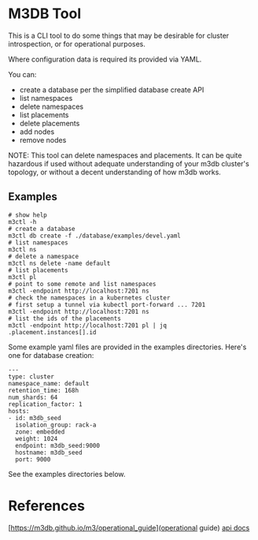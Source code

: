 M3DB Tool
========

This is a CLI tool to do some things that may be desirable for
cluster introspection, or for operational purposes.


Where configuration data is required its provided via YAML.

You can:

* create a database per the simplified database create API
* list namespaces
* delete namespaces
* list placements
* delete placements
* add nodes
* remove nodes

NOTE: This tool can delete namespaces and placements.  It can be
quite hazardous if used without adequate understanding of your m3db
cluster's topology, or without a decent understanding of how m3db
works.

Examples
-------

    # show help
    m3ctl -h
    # create a database
    m3ctl db create -f ./database/examples/devel.yaml
    # list namespaces
    m3ctl ns
    # delete a namespace
    m3ctl ns delete -name default
    # list placements
    m3ctl pl
    # point to some remote and list namespaces
    m3ctl -endpoint http://localhost:7201 ns
    # check the namespaces in a kubernetes cluster
    # first setup a tunnel via kubectl port-forward ... 7201 
    m3ctl -endpoint http://localhost:7201 ns
    # list the ids of the placements
    m3ctl -endpoint http://localhost:7201 pl | jq .placement.instances[].id

Some example yaml files are provided in the examples directories.
Here's one for database creation:

    ---
    type: cluster
    namespace_name: default
    retention_time: 168h
    num_shards: 64
    replication_factor: 1
    hosts:
    - id: m3db_seed
      isolation_group: rack-a
      zone: embedded
      weight: 1024
      endpoint: m3db_seed:9000
      hostname: m3db_seed
      port: 9000
    

See the examples directories below.

References
==========

[https://m3db.github.io/m3/operational_guide](operational guide)
[api docs](https://www.m3db.io/openapi/)
